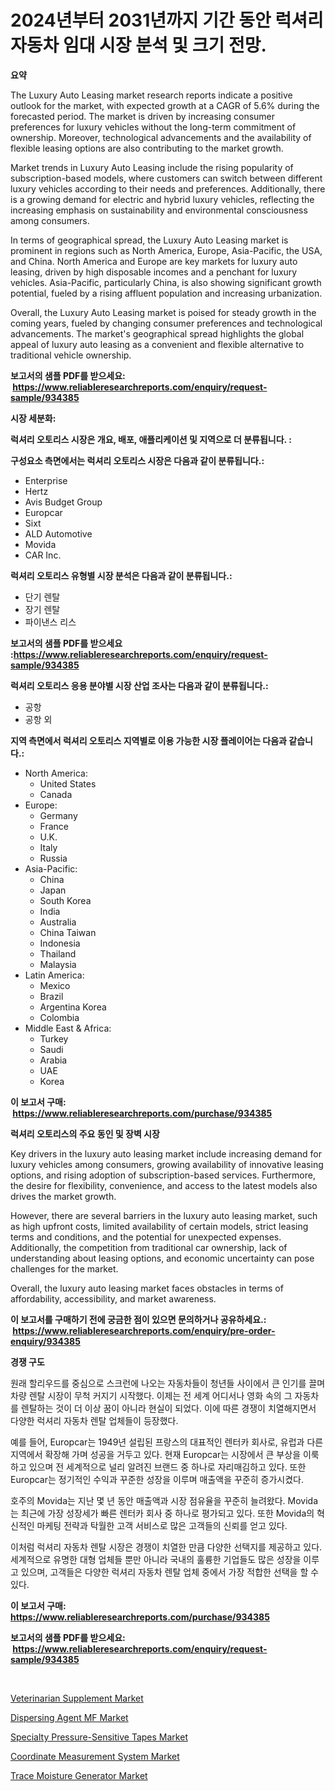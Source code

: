 <p><h1>2024년부터 2031년까지 기간 동안 럭셔리 자동차 임대 시장 분석 및 크기 전망.</h1></p><p><strong>요약</strong></p>
<p><p>The Luxury Auto Leasing market research reports indicate a positive outlook for the market, with expected growth at a CAGR of 5.6% during the forecasted period. The market is driven by increasing consumer preferences for luxury vehicles without the long-term commitment of ownership. Moreover, technological advancements and the availability of flexible leasing options are also contributing to the market growth.</p><p>Market trends in Luxury Auto Leasing include the rising popularity of subscription-based models, where customers can switch between different luxury vehicles according to their needs and preferences. Additionally, there is a growing demand for electric and hybrid luxury vehicles, reflecting the increasing emphasis on sustainability and environmental consciousness among consumers.</p><p>In terms of geographical spread, the Luxury Auto Leasing market is prominent in regions such as North America, Europe, Asia-Pacific, the USA, and China. North America and Europe are key markets for luxury auto leasing, driven by high disposable incomes and a penchant for luxury vehicles. Asia-Pacific, particularly China, is also showing significant growth potential, fueled by a rising affluent population and increasing urbanization.</p><p>Overall, the Luxury Auto Leasing market is poised for steady growth in the coming years, fueled by changing consumer preferences and technological advancements. The market's geographical spread highlights the global appeal of luxury auto leasing as a convenient and flexible alternative to traditional vehicle ownership.</p></p>
<p><strong>보고서의 샘플 PDF를 받으세요: &nbsp;<a href="https://www.reliableresearchreports.com/enquiry/request-sample/934385">https://www.reliableresearchreports.com/enquiry/request-sample/934385</a></strong></p>
<p><strong>시장 세분화:</strong></p>
<p><strong> 럭셔리 오토리스 시장은 개요, 배포, 애플리케이션 및 지역으로 더 분류됩니다. :</strong></p>
<p><strong>구성요소 측면에서는 럭셔리 오토리스 시장은 다음과 같이 분류됩니다.:</strong></p>
<p><ul><li>Enterprise</li><li>Hertz</li><li>Avis Budget Group</li><li>Europcar</li><li>Sixt</li><li>ALD Automotive</li><li>Movida</li><li>CAR Inc.</li></ul></p>
<p><strong> 럭셔리 오토리스 유형별 시장 분석은 다음과 같이 분류됩니다.:</strong></p>
<p><ul><li>단기 렌탈</li><li>장기 렌탈</li><li>파이낸스 리스</li></ul></p>
<p><strong>보고서의 샘플 PDF를 받으세요 :<a href="https://www.reliableresearchreports.com/enquiry/request-sample/934385">https://www.reliableresearchreports.com/enquiry/request-sample/934385</a></strong></p>
<p><strong> 럭셔리 오토리스 응용 분야별 시장 산업 조사는 다음과 같이 분류됩니다.:</strong></p>
<p><ul><li>공항</li><li>공항 외</li></ul></p>
<p><strong>지역 측면에서 럭셔리 오토리스 지역별로 이용 가능한 시장 플레이어는 다음과 같습니다.:</strong></p>
<p><ul>
    <li>
        North America:
        <ul>
            <li>United States</li>
            <li>Canada</li>
        </ul>
    </li>
    <li>
        Europe:
        <ul>
            <li>Germany</li>
            <li>France</li>
            <li>U.K.</li>
            <li>Italy</li>
            <li>Russia</li>
        </ul>
    </li>
    <li>
        Asia-Pacific:
        <ul>
            <li>China</li>
            <li>Japan</li>
            <li>South Korea</li>
            <li>India</li>
            <li>Australia</li>
            <li>China Taiwan</li>
            <li>Indonesia</li>
            <li>Thailand</li>
            <li>Malaysia</li>
        </ul>
    </li>
    <li>
        Latin America:
        <ul>
            <li>Mexico</li>
            <li>Brazil</li>
            <li>Argentina Korea</li>
            <li>Colombia</li>
        </ul>
    </li>
    <li>
        Middle East & Africa:
        <ul>
            <li>Turkey</li>
            <li>Saudi</li>
            <li>Arabia</li>
            <li>UAE</li>
            <li>Korea</li>
        </ul>
    </li>
    </ul></p>
<p><strong>이 보고서 구매: &nbsp;<a href="https://www.reliableresearchreports.com/purchase/934385">https://www.reliableresearchreports.com/purchase/934385</a></strong></p>
<p><strong>럭셔리 오토리스의 주요 동인 및 장벽 시장</strong></p>
<p><p>Key drivers in the luxury auto leasing market include increasing demand for luxury vehicles among consumers, growing availability of innovative leasing options, and rising adoption of subscription-based services. Furthermore, the desire for flexibility, convenience, and access to the latest models also drives the market growth.</p><p>However, there are several barriers in the luxury auto leasing market, such as high upfront costs, limited availability of certain models, strict leasing terms and conditions, and the potential for unexpected expenses. Additionally, the competition from traditional car ownership, lack of understanding about leasing options, and economic uncertainty can pose challenges for the market. </p><p>Overall, the luxury auto leasing market faces obstacles in terms of affordability, accessibility, and market awareness.</p></p>
<p><strong>이 보고서를 구매하기 전에 궁금한 점이 있으면 문의하거나 공유하세요.: &nbsp;<a href="https://www.reliableresearchreports.com/enquiry/pre-order-enquiry/934385">https://www.reliableresearchreports.com/enquiry/pre-order-enquiry/934385</a></strong></p>
<p><strong>경쟁 구도</strong></p>
<p><p>원래 할리우드를 중심으로 스크런에 나오는 자동차들이 청년들 사이에서 큰 인기를 끌며 차량 렌탈 시장이 무척 커지기 시작했다. 이제는 전 세계 어디서나 영화 속의 그 자동차를 렌탈하는 것이 더 이상 꿈이 아니라 현실이 되었다. 이에 따른 경쟁이 치열해지면서 다양한 럭셔리 자동차 렌탈 업체들이 등장했다.</p><p>예를 들어, Europcar는 1949년 설립된 프랑스의 대표적인 렌터카 회사로, 유럽과 다른 지역에서 확장해 가며 성공을 거두고 있다. 현재 Europcar는 시장에서 큰 부상을 이룩하고 있으며 전 세계적으로 널리 알려진 브랜드 중 하나로 자리매김하고 있다. 또한 Europcar는 정기적인 수익과 꾸준한 성장을 이루며 매출액을 꾸준히 증가시켰다.</p><p>호주의 Movida는 지난 몇 년 동안 매출액과 시장 점유율을 꾸준히 늘려왔다. Movida는 최근에 가장 성장세가 빠른 렌터카 회사 중 하나로 평가되고 있다. 또한 Movida의 혁신적인 마케팅 전략과 탁월한 고객 서비스로 많은 고객들의 신뢰를 얻고 있다.</p><p>이처럼 럭셔리 자동차 렌탈 시장은 경쟁이 치열한 만큼 다양한 선택지를 제공하고 있다. 세계적으로 유명한 대형 업체들 뿐만 아니라 국내의 훌륭한 기업들도 많은 성장을 이루고 있으며, 고객들은 다양한 럭셔리 자동차 렌탈 업체 중에서 가장 적합한 선택을 할 수 있다.</p></p>
<p><strong>이 보고서 구매: &nbsp; <a href="https://www.reliableresearchreports.com/purchase/934385">https://www.reliableresearchreports.com/purchase/934385</a></strong></p>
<p><strong>보고서의 샘플 PDF를 받으세요: &nbsp;<a href="https://www.reliableresearchreports.com/enquiry/request-sample/934385">https://www.reliableresearchreports.com/enquiry/request-sample/934385</a></strong><strong></strong></p>
<p>&nbsp;</p>
<p><p><a href="https://picayune-night-cbd.notion.site/Global-Veterinarian-Supplement-Market-Size-and-Market-Trends-Insights-and-Projections-from-2024-to--3cf3e68aeb674bc1bee4a784cfc7413a">Veterinarian Supplement Market</a></p><p><a href="https://view.publitas.com/reportprime-1/dispersing-agent-mf-market-growth-market-trends-covid-19-impact-and-forecasts-for-period-from-2024-2031/">Dispersing Agent MF Market</a></p><p><a href="https://github.com/beatblasta/Market-Research-Report-List-2/blob/main/specialty-pressure-sensitive-tapes-market.md">Specialty Pressure-Sensitive Tapes Market</a></p><p><a href="https://view.publitas.com/reportprime-1/coordinate-measurement-system-market-analysis-examines-its-scope-on-growth-opportunities-and-forecasted-trends-spanning-from-2024-to-2031/">Coordinate Measurement System Market</a></p><p><a href="https://valiant-lunge-8fe.notion.site/Trace-Moisture-Generator-Market-Analysis-Examines-its-Scope-on-Growth-Opportunities-and-Forecasted--c0b8f69ece0c4ed78ac7fdae51d59187">Trace Moisture Generator Market</a></p></p>